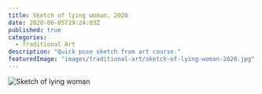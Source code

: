 ```yaml
---
title: Sketch of lying woman, 2020
date: 2020-06-05T19:24:03Z
published: true
categories:
  - Traditional Art
description: "Quick pose sketch from art course."
featuredImage: "images/traditional-art/sketch-of-lying-woman-2020.jpg"
---
```


![Sketch of lying woman](images/traditional-art/sketch-of-lying-woman-2020.jpg)
